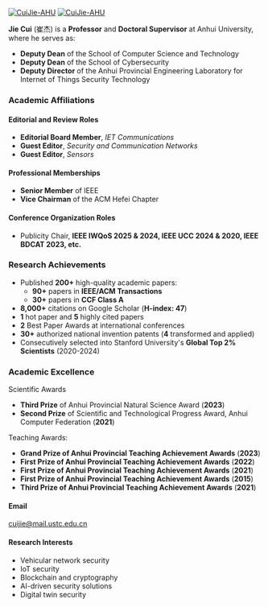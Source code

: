 [![CuiJie-AHU](https://img.shields.io/badge/CuiJie%20AHU-github-blue?logo=github)](https://github.com/CuiJie-AHU)  [![CuiJie-AHU](https://img.shields.io/badge/Offical%20page-AHU-blue)](https://cs.ahu.edu.cn/2021/1214/c20806a276867/page.htm)

**Jie Cui** (崔杰) is a **Professor** and **Doctoral Supervisor** at Anhui University, where he serves as:
- **Deputy Dean** of the School of Computer Science and Technology
- **Deputy Dean** of the School of Cybersecurity
- **Deputy Director** of the Anhui Provincial Engineering Laboratory for Internet of Things Security Technology

### Academic Affiliations

#### Editorial and Review Roles
- **Editorial Board Member**, *IET Communications*
- **Guest Editor**, *Security and Communication Networks*
- **Guest Editor**, *Sensors*

#### Professional Memberships
- **Senior Member** of IEEE
- **Vice Chairman** of the ACM Hefei Chapter

#### Conference Organization Roles
- Publicity Chair, **IEEE IWQoS 2025 \& 2024, IEEE UCC 2024 \& 2020, IEEE BDCAT 2023, etc.**

### Research Achievements
- Published **200+** high-quality academic papers:
  - **90+** papers in **IEEE/ACM Transactions**
  - **30+** papers in **CCF Class A**
- **8,000+** citations on Google Scholar (**H-index: 47**)
- **1** hot paper and **5** highly cited papers
- **2** Best Paper Awards at international conferences
- **30+** authorized national invention patents (**4** transformed and applied)
- Consecutively selected into Stanford University's **Global Top 2% Scientists** (2020-2024)

### Academic Excellence

Scientific Awards
- **Third Prize** of Anhui Provincial Natural Science Award (**2023**)
- **Second Prize** of Scientific and Technological Progress Award, Anhui Computer Federation (**2021**)

Teaching Awards:
- **Grand Prize of Anhui Provincial Teaching Achievement Awards** (**2023**)
- **First Prize of Anhui Provincial Teaching Achievement Awards** (**2022**)
- **First Prize of Anhui Provincial Teaching Achievement Awards** (**2021**)
- **First Prize of Anhui Provincial Teaching Achievement Awards** (**2015**)
- **Third Prize of Anhui Provincial Teaching Achievement Awards** (**2021**)

#### Email
cuijie@mail.ustc.edu.cn

#### Research Interests
- Vehicular network security 
- IoT security 
- Blockchain and cryptography 
- AI-driven security solutions 
- Digital twin security

